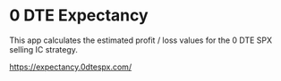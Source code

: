 # 0 DTE Expectancy

This app calculates the estimated profit / loss values for the 0 DTE SPX selling IC strategy.

https://expectancy.0dtespx.com/
